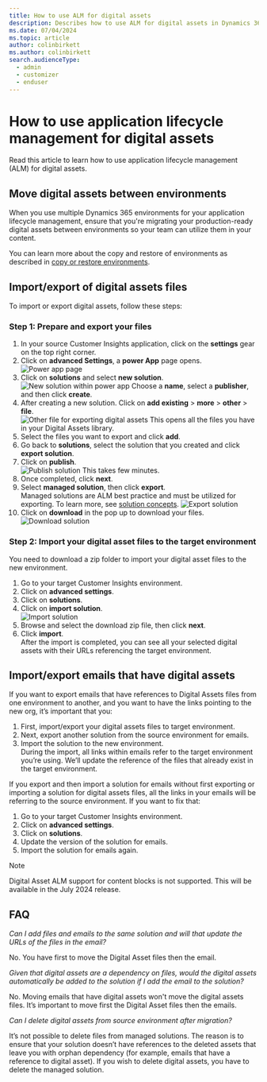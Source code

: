 ```yaml
---
title: How to use ALM for digital assets
description: Describes how to use ALM for digital assets in Dynamics 365 Customer Insights - Journeys.
ms.date: 07/04/2024
ms.topic: article
author: colinbirkett
ms.author: colinbirkett
search.audienceType: 
  - admin
  - customizer
  - enduser
---
```


# How to use application lifecycle management for digital assets

Read this article to learn how to use application lifecycle management (ALM) for digital assets.

## Move digital assets between environments

When you use multiple Dynamics 365 environments for your application lifecycle management, ensure that you're migrating your production-ready digital assets between environments so your team can utilize them in your content.

You can learn more about the copy and restore of environments as described in [copy or restore environments](/dynamics365/customer-insights/journeys/copy-or-restore#copy-a-customer-insights---journeys-environment-to-another-environment).

## Import/export of digital assets files

To import or export digital assets, follow these steps:

### Step 1: Prepare and export your files

1. In your source Customer Insights application, click on the **settings** gear on the top right corner.
1. Click on **advanced Settings**, a **power App** page opens.
![Power app page](media/alm-power-page.png)
1. Click on **solutions** and select **new solution**.
![New solution within power app](media/alm-new-solution.png)
Choose a **name**, select a **publisher**, and then click **create**.
1. After creating a new solution. Click on **add existing** > **more** > **other** > **file**.  
![Other file for exporting digital assets](media/alm-add-existing.png)
This opens all the files you have in your Digital Assets library.
1. Select the files you want to export and click **add**.
1. Go back to **solutions**, select the solution that you created and click **export solution**.
1. Click on **publish**.  
![Publish solution](media/alm-publish.png)
This takes few minutes.  
1. Once completed, click **next**.
1. Select **managed solution**, then click **export**.  
Managed solutions are ALM best practice and must be utilized for exporting. To learn more, see [solution concepts](/power-platform/alm/solution-concepts-alm#managed-and-unmanaged-solutions).
![Export solution](media/alm-export.png)
1. Click on **download** in the pop up to download your files.  
![Download solution](media/alm-download.png)

### Step 2: Import your digital asset files to the target environment

You need to download a zip folder to import your digital asset files to the new environment.

1. Go to your target Customer Insights environment.
1. Click on **advanced settings**.
1. Click on **solutions**.
1. Click on **import solution**.  
![Import solution](media/alm-import.png)
1. Browse and select the download zip file, then click **next**.
1. Click **import**.  
After the import is completed, you can see all your selected digital assets with their URLs referencing the target environment.

## Import/export emails that have digital assets

If you want to export emails that have references to Digital Assets files from one environment to another, and you want to have the links pointing to the new org, it’s important that you:

1. First, import/export your digital assets files to target environment.
1. Next, export another solution from the source environment for emails.
1. Import the solution to the new environment.  
During the import, all links within emails refer to the target environment you’re using. We’ll update the reference of the files that already exist in the target environment.

If you export and then import a solution for emails without first exporting or importing a solution for digital assets files, all the links in your emails will be referring to the source environment. If you want to fix that:

1. Go to your target Customer Insights environment.
1. Click on **advanced settings**.
1. Click on **solutions**.
1. Update the version of the solution for emails.
1. Import the solution for emails again.

> [!NOTE]
> Digital Asset ALM support for content blocks is not supported. This will be available in the July 2024 release.

## FAQ

*Can I add files and emails to the same solution and will that update the URLs of the files in the email?*

No. You have first to move the Digital Asset files then the email.

*Given that digital assets are a dependency on files, would the digital assets automatically be added to the solution if I add the email to the solution?*

No. Moving emails that have digital assets won't move the digital assets files. It’s important to move first the Digital Asset files then the emails.

*Can I delete digital assets from source environment after migration?*

It’s not possible to delete files from managed solutions. The reason is to ensure that your solution doesn’t have references to the deleted assets that leave you with orphan dependency (for example, emails that have a reference to digital asset). If you wish to delete digital assets, you have to delete the managed solution.
